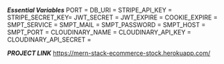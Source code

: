 ***Essential Variables***
PORT =
DB_URI =
STRIPE_API_KEY = 
STRIPE_SECRET_KEY= 
JWT_SECRET = 
JWT_EXPIRE = 
COOKIE_EXPIRE = 
SMPT_SERVICE = 
SMPT_MAIL =
SMPT_PASSWORD = 
SMPT_HOST = 
SMPT_PORT = 
CLOUDINARY_NAME = 
CLOUDINARY_API_KEY = 
CLOUDINARY_API_SECRET =






***PROJECT LINK***
https://mern-stack-ecommerce-stock.herokuapp.com/ 
